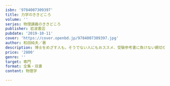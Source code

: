 ```yaml
---
isbn: '9784007309397'
title: 力学のききどころ
volume: ''
series: 物理講義のききどころ
publisher: 岩波書店
pubdate: '2019-10-11'
cover: 'https://cover.openbd.jp/9784007309397.jpg'
author: 和田純夫／著
description: 博士をめざす人も，そうでない人にもおススメ．受験参考書に負けない親切な教科書の誕生!
price: '2800'
genre: ''
target: 専門
format: 全集・双書
content: 物理学

---
```

